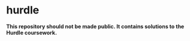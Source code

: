 # hurdle

**This repository should not be made public. It contains solutions to the Hurdle coursework.**